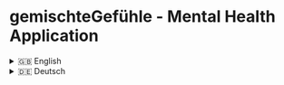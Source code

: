 # gemischteGefühle - Mental Health Application


<details>
<summary>🇬🇧 English</summary>

## 📖 Description

This project is a mental health application that allows users to record their current emotional states. Users can log when, where, and with whom they felt a certain way and add a personal note if desired. Additionally, users can choose to track optional parameters like sleep, physical activity, and weather. After a certain number of emotional entries, users can view statistics showing:

1. How often certain emotions were recorded with specific contextual data (when, where, with whom).
2. Detailed insights into where, when, and with whom certain emotions occurred.

A diary feature provides a weekly view of recorded emotions, allowing users to click on any entry to see personal notes and other associated information. The application aims to help users better understand and reflect on their emotions. It does not provide conclusive links between emotions and the recorded parameters but instead encourages self-reflection.

This project is a collaboration between [Barış Balcı](https://github.com/barisbalcimusic), [hannahnier](https://github.com/hannahnier), [luisePkt](https://github.com/luisePkt), [Nadja Probst](https://github.com/nadjascodejourney). The development team does not have a professional background in psychology or related fields, and the application is not intended to replace medical or psychological treatment or advice. For mental health issues, users are encouraged to seek professional help.

## 🔐 Quick Login 

You can use the test account below to explore the application without registering:

- **Email:** gemischtegefuehle.app@gmail.com
- **Password:** TestUser123!

**Note**: All data tracked with this account will be deleted immediately after each login to ensure a fresh start for every tester.

## 🛠 Technologies Used

- **Framework:** React.js
- **Build Tool & Development Server:** Vite
- **Design:** Figma
- **UI (Library):** Tailwind CSS
- **UI:** Shadcn UI ([shadcn UI](https://ui.shadcn.com/)), Recharts
- **Security:** Google re-Captcha

## ✨ Features

- Record emotions along with contextual details (when, where, with whom), add personal notes, and optionally track sleep, physical activity, and weather
- View statistics of recorded emotions
- Diary view with a weekly overview of recorded emotions (in the planning - coming soon)

## 🚀 Installation

1. Clone the repository and run `npm install`
2. Copy the `.env.example` file, fill it with your data, and rename it to `.env`

## 📱 Usage

The project is primarily intended for mobile use but can also be used on other screens (PC, Laptop, Tablet).

## 📑 Project Structure

<details>
  <summary>Main folder and files of the project 
</summary>
  
### Overview of the main folders and their purposes:

| Folder           | Description                                                         |
|------------------|---------------------------------------------------------------------|
| **/components**   | Contains UI components, e.g., navigation menu, dashboard elements   |
| **/pages**        | Different pages like HomePage, JournalPage, MetricsPage, etc.       |
| **/services**     | Contains API functions for backend communication                    |
| **/helpers**     | Contains helper functions                                            |
| **/utils**        | Context providers and utility functions                             |
| **/styles**       | Contains all CSS files (e.g., TailwindCSS configurations)           |
</details>

<details>
  <summary>Key Components</summary>
  
  ### App.jsx
  The main `App.jsx` component loads the core layout and navigation. It uses React Router to switch between various pages like the Dashboard, Metrics Page, and Journal.
  
  ### Pages
  The page components are located in /src/pages and represent the main views of the application:

- HomePage.jsx: The homepage of the application, allows the user to login or register.
- LoginPage.jsx: Login page for users.
- RegisterPage.jsx: Register page for users.
- ConfigPage.jsx: Page that queries parameters to be recorded in the future. Only displayed once, after the first login.
- DashboardPage.jsx: Dashboard for displaying previously checked-in feelings of a day and start for check-in process of the current feeling.
- MetricsPage.jsx: Page for displaying metrics and statistical analysis.
- RecordPage.jsx: Page for checking in the current feeling.
- UserDataPage.jsx: Page for displaying and editing user data.
- InfoPage.jsx: Page that informs users in more detail about application.
- JournalPagejsx: Page that is currently being planned and is intended to give users a diary-like overview of recorded feelings, notes etc.
- ErrorPage: Displays error message in the event of an error.

### Custom Components
In /src/components/ownComponents you will find custom components that have been built for different pages. Examples:

- navMenu: Contains the navigation elements.
- dashboardPage: Provides UI components for the dashboard, such as graphs or widgets.
- metricsPage: Includes UI components for displaying statistical data and analytics.

  ### State Management and Contexts
The project uses React contexts to manage the global state of the application. These contexts can be found in /src/utils/contexts.

### Backend API Interaction
All API calls for interacting with the backend are handled via the /src/services folder. It contains functions to load, store, or update data. The API interactions are handled via fetch requests.

</details>

<details>
  <summary>API Documentation</summary>
  The <a href="https://github.com/MindfulStudio/backend/blob/main/README.md#-api-documentation">API documentation</a> can be found in the readme.md of the backend repository.
</details>


## 🌐 Environment Variables

Make sure to set the following environment variables before running the application:

| Variable                     | Description                                      |
|------------------------------|--------------------------------------------------|
| `VITE_RECAPTCHA_SITE_KEY`    | Your reCAPTCHA site key                          |
| `VITE_baseURL`               | Base URL for the application (default: `http://localhost:3000/`) |
| `VITE_basePathOne`           | Base path for authentication routes (default: `auth/`) |
| `VITE_basePathTwo`           | Base path for user-related routes (default: `users/`) |
| `VITE_basePathThree`         | Base path for individual user routes (default: `user/`) |

### Note

- **.env.example File:** A `.env.example` file is included in the project, which already contains the prepared variables for your reference.
- **Security:** Ensure your `.env` file is not included in your version control system (e.g., Git) to protect sensitive data.


## 🤝 Contributing

For feedback and suggestions, please contact us directly here on GitHub.

## 🎓 Project Context

This frontend project is part of a collaborative final project completed by [luisePkt](https://github.com/luisePkt), [Nadja Probst](https://github.com/nadjascodejourney), [Barış Balcı](https://github.com/barisbalcimusic), and [hannahnier](https://github.com/hannahnier) at the end of a one-year full-time course in Fullstack Web Development. It operates alongside a [Backend repository](https://github.com/MindfulStudio/backend) to create a comprehensive Browser Application on the subject of Mental Health.

## 📜 License

This project is licensed under the Creative Commons Attribution-NonCommercial-ShareAlike 4.0 International Public Licence. You may share and adapt the material as long as you give credit, do not use it for commercial purposes, and distribute your modifications under the same terms. Further information can be found in the [licence file](https://github.com/MindfulStudio/frontend/blob/main/LICENSE.md).

## 📧 Contact

[Barış Balcı](https://github.com/barisbalcimusic), [hannahnier](https://github.com/hannahnier), [luisePkt](https://github.com/luisePkt), [Nadja Probst](https://github.com/nadjascodejourney)


</details>


<details>
<summary>🇩🇪 Deutsch</summary>


## 📖 Beschreibung

Dieses Projekt ist eine Mental-Health-Anwendung, die es den Nutzern ermöglicht, ihre aktuellen Gefühlszustände zu erfassen. Der/die Nutzer*in kann dabei angeben, wann, wo und mit wem er/sie sich entsprechend gefühlt hat, sowie eine eigene Notiz hinzufügen. Zusätzlich können freiwillig Parameter wie Schlaf, körperliche Aktivität und Wetter erfasst werden. Nach einer bestimmten Anzahl von Gefühleinträgen können Nutzer*innen Statistiken einsehen:

1. Wie oft ein bestimmtes Gefühl in Verbindung mit anderen Informationen (Wann, Wo, Mit wem) erfasst wurde.
2. Detaillierte Übersicht, zu welchen Zeitpunkten und in welchen Kontexten bestimmte Gefühle registriert wurden.

Die Anwendung bietet außerdem eine Tagebuchfunktion, die eine Wochenübersicht der erfassten Gefühle anzeigt. Beim Anklicken eines Gefühls können Notizen und andere Informationen eingesehen werden. Ziel der Anwendung ist es, die eigenen Gefühle besser zu verstehen und einzuordnen, ohne eindeutige Zusammenhänge zu den erfassten Parametern darzustellen.

Das Projekt ist eine Gemeinschaftsarbeit von [Barış Balcı](https://github.com/barisbalcimusic), [hannahnier](https://github.com/hannahnier), [luisePkt](https://github.com/luisePkt), [Nadja Probst](https://github.com/nadjascodejourney). Das Entwicklerteam hat keinen fachlichen Hintergrund im Bereich Psychologie oder verwandten Wissenschaften, und die Anwendung ersetzt keine medizinische oder psychologische Beratung. Bei psychischen Problemen raten die Entwickler\*innen, sich professionelle Hilfe zu suchen.

## 🛠 Verwendete Technologien

- **Framework:** React.js
- **Build Tool & Entwicklungsserver:** Vite
- **Design:** Figma
- **UI (Library):** Tailwind CSS
- **UI:** Shadcn UI ([shadcn UI](https://ui.shadcn.com/)), Recharts
- **Sicherheit:** Google re-Captcha

## ✨ Funktionen

- Erfassen von Gefühlen mit den Kontextinformationen (wann, wo, mit wem), hinzufügen einer persönlichen Notiz und optionales Tracking von Schlaf, körperlicher Aktivität und Wetter
- Anzeige von Statistiken zu den erfassten Gefühlen
- Tagebuchansicht mit einer Wochenübersicht der erfassten Gefühle (in der Planung - kommt bald)

## 🚀 Installation

1. Klone das Repository und führe `npm install` aus
2. Kopiere die `.env.example` Datei, fülle sie mit deinen Daten und benenne sie in `.env` um

## 📱 Verwendung

Das Projekt ist hauptsächlich für die Nutzung auf Mobilgeräten gedacht, kann aber auch auf anderen Bildschirmen (PC, Laptop, Tablet) genutzt werden.

## 📑 Projektstruktur

<details>
  <summary>Hauptordner und -dateien des Projekts </summary>
  
### Übersicht der Hauptordner und deren Funktionen:

| Ordner            | Beschreibung                                                         |
|-------------------|----------------------------------------------------------------------|
| **/components**    | Enthält UI-Komponenten, z.B. Navigationsmenü, Dashboard-Elemente      |
| **/pages**         | Verschiedene Seiten wie HomePage, JournalPage, MetricsPage, etc.      |
| **/services**      | Beinhaltet API-Funktionen zur Kommunikation mit dem Backend          |
| **/helpers**       | Enthält Hilfsfunktionen                                              |
| **/utils**         | Kontext-Provider und Utility-Funktionen                              |
| **/styles**        | Enthält alle CSS-Dateien (z.B. TailwindCSS-Konfigurationen)          |
</details>

<details>
  <summary>Wichtige Komponenten</summary>
  
  ### App.jsx
  Die Hauptkomponente `App.jsx` lädt das Kernlayout und die Navigation. Sie verwendet React Router, um zwischen verschiedenen Seiten wie dem Dashboard, der Metrics-Seite und dem Journal zu wechseln.
  
  ### Seiten
  Die Seitenkomponenten befinden sich im Ordner /src/pages und repräsentieren die Hauptansichten der Anwendung:

- **HomePage.jsx**: Startseite der Anwendung, auf der sich Benutzer anmelden oder registrieren können.
- **LoginPage.jsx**: Anmeldeseite für Benutzer.
- **RegisterPage.jsx**: Registrierungsseite für neue Benutzer.
- **ConfigPage.jsx**: Seite, die Parameter für zukünftige Aufzeichnungen abfragt. Wird nur einmal nach der ersten Anmeldung angezeigt.
- **DashboardPage.jsx**: Dashboard zur Anzeige der bereits erfassten Gefühle eines Tages und Start des aktuellen Check-in-Prozesses.
- **MetricsPage.jsx**: Seite zur Anzeige von Metriken und statistischen Analysen.
- **RecordPage.jsx**: Seite für das Erfassen des aktuellen Gefühls.
- **UserDataPage.jsx**: Seite zur Anzeige und Bearbeitung von Benutzerdaten.
- **InfoPage.jsx**: Seite, die Benutzer detaillierter über die Anwendung informiert.
- **JournalPage.jsx**: Seite, die derzeit geplant ist und Benutzern eine tagebuchähnliche Übersicht über erfasste Gefühle, Notizen etc. bieten soll.
- **ErrorPage.jsx**: Zeigt eine Fehlermeldung im Falle eines Fehlers an.

### Eigene Komponenten
Im Ordner /src/components/ownComponents findest du benutzerdefinierte Komponenten, die für verschiedene Seiten erstellt wurden. Beispiele:

- **navMenu**: Enthält die Navigationselemente.
- **dashboardPage**: Bietet UI-Komponenten für das Dashboard, wie z.B. Diagramme oder Widgets.
- **metricsPage**: Beinhaltet UI-Komponenten zur Anzeige statistischer Daten und Analysen.

  ### State Management und Kontexte
Das Projekt verwendet React-Kontexte zur Verwaltung des globalen Zustands der Anwendung. Diese Kontexte befinden sich im Ordner /src/utils/contexts.

### Backend API-Interaktion
Alle API-Aufrufe zur Interaktion mit dem Backend werden über den Ordner /src/services abgewickelt. Er enthält Funktionen zum Laden, Speichern oder Aktualisieren von Daten. Die API-Interaktionen erfolgen über Fetch-Anfragen.

</details>

<details>
  <summary>API-Dokumentation</summary>
  Die <a href="https://github.com/MindfulStudio/backend/blob/main/README.md#-api-dokumentation">API-Dokumentation</a> befindet sich im readme.md des backend Repositorys.
</details>


## 🌐 Umgebungsvariablen

Stelle sicher, dass die folgenden Umgebungsvariablen gesetzt sind, bevor du die Anwendung ausführst:

| Variable                     | Beschreibung                                      |
|------------------------------|--------------------------------------------------|
| `VITE_RECAPTCHA_SITE_KEY`    | Dein reCAPTCHA-Website-Schlüssel                  |
| `VITE_baseURL`               | Basis-URL für die Anwendung (Standard: `http://localhost:3000/`) |
| `VITE_basePathOne`           | Basis-Pfad für Authentifizierungsrouten (Standard: `auth/`) |
| `VITE_basePathTwo`           | Basis-Pfad für benutzerspezifische Routen (Standard: `users/`) |
| `VITE_basePathThree`         | Basis-Pfad für individuelle Benutzerrouten (Standard: `user/`) |

### Hinweise

- **.env.example Datei:** Im Projekt ist eine `.env.example`-Datei enthalten, die bereits die vorbereiteten Variablen zu deiner Referenz enthält.
- **Sicherheit:** Achte darauf, deine `.env`-Datei nicht in das Versionskontrollsystem (z.B. Git) einzuschließen, um sensible Daten zu schützen.

## 🤝 Beitragende

Für Anregungen und Feedback gerne direkt hier über GitHub melden.

## 🎓 Projektrahmen

Dieses Frontendprojekt ist Teil eines Abschlussprojekts, das von [luisePkt](https://github.com/luisePkt), [Nadja Probst](https://github.com/nadjascodejourney), [Barış Balcı](https://github.com/barisbalcimusic) & [hannahnier](https://github.com/hannahnier) zum Ende einer einjährigen Vollzeit-Weiterbildung im Bereich Fullstack-Webdevelopment entwickelt wurde. Zusammen mit dem dazugehörigen [Backend-Repository](https://github.com/MindfulStudio/backend) ist dabei eine umfassende Browser-App für Mentale Gesundheit entstanden.

## 📜 Lizenz

Dieses Projekt ist lizenziert unter der Creative Commons Attribution-NonCommercial-ShareAlike 4.0 International Public License. Du darfst das Material teilen und anpassen, solange du die Urheberrechte nennst, es nicht für kommerzielle Zwecke nutzt und deine Abänderungen unter den gleichen Bedingungen weitergibst. Weitere Informationen findest du in der [Lizenzdatei](https://github.com/MindfulStudio/frontend/blob/main/LICENSE.md).



## 📧 Kontakt

[Barış Balcı](https://github.com/barisbalcimusic), [hannahnier](https://github.com/hannahnier), [luisePkt](https://github.com/luisePkt), [Nadja Probst](https://github.com/nadjascodejourney)
</details>
